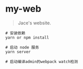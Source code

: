 # my-web

> Jace's website.

```
# 安装依赖
yarn or npm install

# 启动 node 服务
yarn server

# 启动编译admin的webpack watch检测
```

